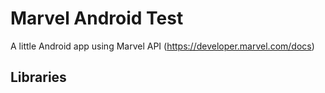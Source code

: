 # Marvel Android Test
A little Android app using Marvel API (https://developer.marvel.com/docs)

## Libraries

